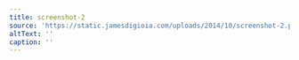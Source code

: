 ```yaml
---
title: screenshot-2
source: 'https://static.jamesdigioia.com/uploads/2014/10/screenshot-2.png'
altText: ''
caption: ''
---
```


